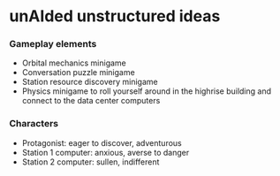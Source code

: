 # unAIded unstructured ideas

### Gameplay elements
- Orbital mechanics minigame
- Conversation puzzle minigame
- Station resource discovery minigame
- Physics minigame to roll yourself around in the highrise building and connect to the data center computers

### Characters
- Protagonist: eager to discover, adventurous
- Station 1 computer: anxious, averse to danger
- Station 2 computer: sullen, indifferent
